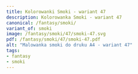 ```yaml
---
title: Kolorowanki Smoki - wariant 47
description: Kolorowanka Smoki - wariant 47
canonical: /fantasy/smoki/
variant_of: smoki
image: /fantasy/smoki/47/smoki-47.svg
pdf: /fantasy/smoki/47/smoki-47.pdf
alt: "Malowanka smoki do druku A4 - wariant 47"
tags:
- fantasy
- smoki
---
```

